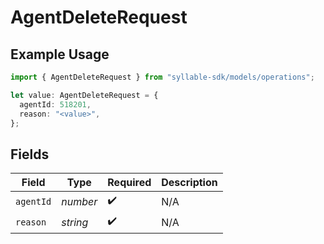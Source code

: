 # AgentDeleteRequest

## Example Usage

```typescript
import { AgentDeleteRequest } from "syllable-sdk/models/operations";

let value: AgentDeleteRequest = {
  agentId: 518201,
  reason: "<value>",
};
```

## Fields

| Field              | Type               | Required           | Description        |
| ------------------ | ------------------ | ------------------ | ------------------ |
| `agentId`          | *number*           | :heavy_check_mark: | N/A                |
| `reason`           | *string*           | :heavy_check_mark: | N/A                |